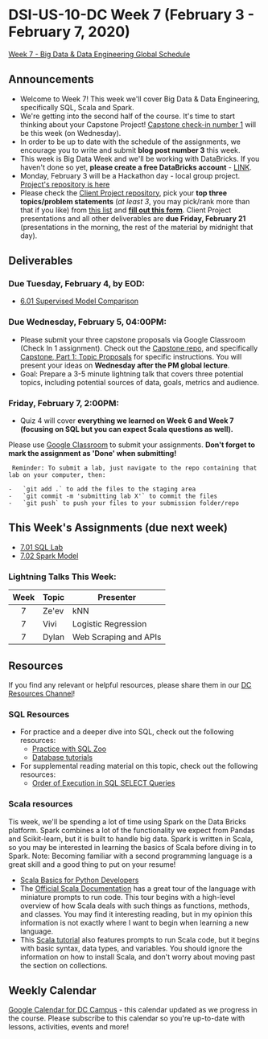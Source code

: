 # DSI-US-10-DC Week 7 (February 3 - February 7, 2020)

[Week 7 - Big Data & Data Engineering Global Schedule](https://git.generalassemb.ly/DSI-US-10/course-info#week-7---big-data--data-engineering-february-3---february-7)

## Announcements

-   Welcome to Week 7! This week we'll cover Big Data & Data Engineering, specifically SQL, Scala and Spark.
-   We're getting into the second half of the course. It's time to start thinking about your Capstone Project! [Capstone check-in number 1](https://git.generalassemb.ly/DSI-US-10/capstone#capstone-part-1-topic-proposals) will be this week (on Wednesday).
-   In order to be up to date with the schedule of the assignments, we encourage you to write and submit **blog post number 3** this week.
-   This week is Big Data Week and we'll be working with DataBricks. If you haven't done so yet, **please create a free DataBricks account** - [LINK](https://databricks.com/signup#signup/community).
-   Monday, February 3 will be a Hackathon day - local group project. [Project's repository is here](https://git.generalassemb.ly/DSI-US-10/Hackathon-Good-Fast-Cheap)
-   Please check the [Client Project repository](https://git.generalassemb.ly/DSI-US-10/project-client_project), pick your **top three topics/problem statements** (_at least 3_, you may pick/rank more than that if you like) from [this list](https://git.generalassemb.ly/DSI-US-10/project-client_project#problem-summaries) and **[fill out this form](https://forms.gle/FEkhenzv6aN7sZ5f9)**. Client Project presentations and all other deliverables are **due Friday, February 21** (presentations in the morning, the rest of the material by midnight that day).

## Deliverables

### **Due Tuesday, February 4, by EOD:**

-   [	6.01 Supervised Model Comparison](https://git.generalassemb.ly/DSI-US-10/6.01-lab-supervised-learning-models)

### **Due Wednesday, February 5, 04:00PM:**

-   Please submit your three capstone proposals via Google Classroom (Check In 1 assignment). Check out the [Capstone repo](hhttps://git.generalassemb.ly/DSI-US-10/capstone#capstone-part-1-topic-proposals), and specifically [Capstone, Part 1: Topic Proposals](https://git.generalassemb.ly/DSI-US-10/capstone/tree/master/part_01) for specific instructions. You will present your ideas on **Wednesday after the PM global lecture**.
-   Goal: Prepare a 3-5 minute lightning talk that covers three potential topics, including potential sources of data, goals, metrics and audience.

### **Friday, February 7, 2:00PM:**

-   Quiz 4 will cover __everything we learned on Week 6 and Week 7 (focusing on SQL but you can expect Scala questions as well).__ 

Please use [Google Classroom](https://classroom.google.com) to submit your assignments. **Don't forget to mark the assignment as 'Done' when submitting!**

     Reminder: To submit a lab, just navigate to the repo containing that lab on your computer, then:

    -   `git add .` to add the files to the staging area
    -   `git commit -m 'submitting lab X'` to commit the files
    -   `git push` to push your files to your submission folder/repo

## This Week's Assignments (due next week)

-   [7.01 SQL Lab](https://git.generalassemb.ly/DSI-US-10/7.01-lab-sql)
-   [7.02 Spark Model](https://git.generalassemb.ly/DSI-US-10/7.02-lab-spark-model)

### Lightning Talks This Week:

| Week | Topic | Presenter             |
| :--: | ----- | --------------------- |
|   7  | Ze'ev | kNN                   |
|   7  | Vivi  | Logistic Regression   |
|   7  | Dylan | Web Scraping and APIs |

## Resources

If you find any relevant or helpful resources, please share them in our [DC Resources Channel](https://app.slack.com/client/T0351JZQ0/CQME38U82)!

### SQL Resources

-   For practice and a deeper dive into SQL, check out the following resources:
    -   [Practice with SQL Zoo](http://www.sqlzoo.net/wiki/SQL_Tutorial)
    -   [Database tutorials](http://www.tutorialspoint.com/database_tutorials.htm)
-   For supplemental reading material on this topic, check out the following resources:
    -   [Order of Execution in SQL SELECT Queries](https://sqlbolt.com/lesson/select_queries_order_of_execution)

### Scala resources

Tis week, we'll be spending a lot of time using Spark on the Data Bricks platform. Spark combines a lot of the functionality we expect from Pandas and Scikit-learn, but it is built to handle big data. Spark is written in Scala, so you may be interested in learning the basics of Scala before diving in to Spark. Note: Becoming familiar with a second programming language is a great skill and a good thing to put on your resume!

-   [Scala Basics for Python Developers](https://bugra.github.io/work/notes/2014-10-18/scala-basics-for-python-developers/)
-   The [Official Scala Documentation](https://docs.scala-lang.org/tour/tour-of-scala.html) has a great tour of the language with miniature prompts to run code. This tour begins with a high-level overview of how Scala deals with such things as functions, methods, and classes. You may find it interesting reading, but in my opinion this information is not exactly where I want to begin when learning a new language.
-   This [Scala tutorial](https://www.tutorialspoint.com/scala/index.htm) also features prompts to run Scala code, but it begins with basic syntax, data types, and variables. You should ignore the information on how to install Scala, and don't worry about moving past the section on collections.

## Weekly Calendar

[Google Calendar for DC Campus](https://calendar.google.com/calendar?cid=Z2VuZXJhbGFzc2VtYi5seV9jbGFzc3Jvb21jNjIzY2NhNkBncm91cC5jYWxlbmRhci5nb29nbGUuY29t) - this calendar updated as we progress in the course. Please subscribe to this calendar so you're up-to-date with lessons, activities, events and more!
